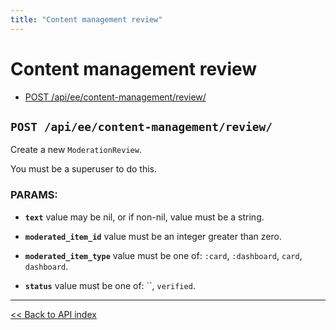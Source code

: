 ```yaml
---
title: "Content management review"
---
```


# Content management review

  - [POST /api/ee/content-management/review/](#post-apieecontent-managementreview)

## `POST /api/ee/content-management/review/`

Create a new `ModerationReview`.

You must be a superuser to do this.

### PARAMS:

*  **`text`** value may be nil, or if non-nil, value must be a string.

*  **`moderated_item_id`** value must be an integer greater than zero.

*  **`moderated_item_type`** value must be one of: `:card`, `:dashboard`, `card`, `dashboard`.

*  **`status`** value must be one of: ``, `verified`.

---

[<< Back to API index](../../api-documentation.md)